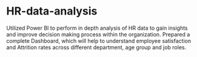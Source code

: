 # HR-data-analysis
Utilized Power BI to perform in depth analysis of HR data to gain insights and improve decision making process within the organization.
Prepared a complete Dashboard, which will help to understand employee satisfaction and Attrition rates across different department, age group and job roles.
